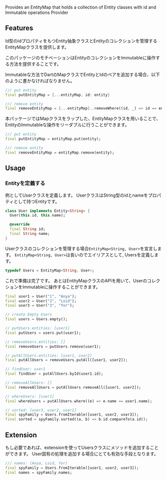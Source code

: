 <!-- 
This README describes the package. If you publish this package to pub.dev,
this README's contents appear on the landing page for your package.

For information about how to write a good package README, see the guide for
[writing package pages](https://dart.dev/guides/libraries/writing-package-pages). 

For general information about developing packages, see the Dart guide for
[creating packages](https://dart.dev/guides/libraries/create-library-packages)
and the Flutter guide for
[developing packages and plugins](https://flutter.dev/developing-packages). 
-->

Provides an EntityMap that holds a collection of Entity classes with id and Immutable operations Provider 

## Features

Id型のidプロパティをもつEntity抽象クラスとEntityのコレクションを管理するEntityMapクラスを提供します。

このパッケージのモチベーションはEntityのコレクションをImmutableに操作する方法を提供することです。

Immutableな方法でDartのMapクラスでEntityとIdのペアを追加する場合、以下のように書かなければなりません。

```dart
/// put entity
final putEntityMap = {...entityMap, id: entity}

/// remove entity
final removeEntityMap = {...entityMap}..removeWhere((id, _) => id == entity.id);
```

本パッケージではMapクラスをラップした、EntityMapクラスを用いることで、EntityのImmutableな操作をリーダブルに行うことができます。

```dart
/// put entity
final putEntityMap = entityMap.put(entity);

/// remove entity
final removeEntityMap = entityMap.remove(entity);
```

## Usage

### Entityを定義する
例としてUserクラスを定義します。
UserクラスはString型のidとnameをプロパティとして持つEntityです。

```dart
class User implements Entity<String> {
  User(this.id, this.name);

  @override
  final String id;
  final String name;
}
```

Userクラスのコレクションを管理する場合`EntityMap<String, User>`を宣言します。
`EntityMap<String, User>`は長いのでエイリアスとして, Usersを定義します。

```dart
typedef Users = EntityMap<String, User>;
```

これで準備は完了です。
あとはEntityMapクラスのAPIを用いて、UserのコレクションをImmutableに操作することができます。

```dart
final user1 = User("1", "Anya");
final user2 = User("2", "Loid");
final user3 = User("3", "Yor");

// create Empty Users
final users = Users.empty();

// putUsers.entities: [user1]
final putUsers = users.put(user1);

// removeUsers.entities: []
final removeUsers = putUsers.remove(user1);

// putAllUsers.entities: [user1, user2]
final putAllUsers = removeUsers.putAll([user1, user2]);

// findUser: user1
final findUser = putAllUsers.byId(user1.id);

// removeAllUsers: []
final removeAllUsers = putAllUsers.removeAll([user1, user2]);

// whereUsers: [user1]
final whereUsers = putAllUsers.where((e) => e.name == user1.name);

// sorted: [user3, user2, user1]
final spyFamily = Users.fromIterable([user1, user2, user3]);
final sorted = spyFamily.sorted((a, b) => b.id.compareTo(a.id));
```

## Extension

もし必要であれば、extensionを使ってUsersクラスにメソッドを追加することができます。
User固有の処理を追加する場合にとても有効な手段となります。

```dart
/// names: (Anya, Loid, Yor)
final spyFamily = Users.fromIterable([user1, user2, user3]);
final names = spyFamily.names;
```

